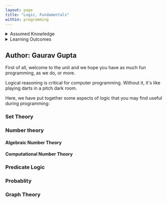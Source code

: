 ```yaml
---
layout: page
title: "Logic, Fundamentals"
within: programming
---
```


<details class="prereq" markdown="1"><summary>Assumed Knowledge</summary>

</details>

<details class="outcomes" markdown="1"><summary>Learning Outcomes</summary>

  * Have a clear understanding of the importance of logical thinking in programming
  * Appreciate the need to design with diverse set of input scenarios

</details>

## Author: Gaurav Gupta

First of all, welcome to the unit and we hope you have as much fun programming, as we do, or more.

Logical reasoning is critical for computer programming. Without it, it's like playing darts in a pitch dark room.

Here, we have put together some aspects of logic that you may find useful during programming:

### Set Theory

### Number theory

#### Algebraic Number Theory

#### Computational Number Theory

### Predicate Logic

### Probablity

### Graph Theory


